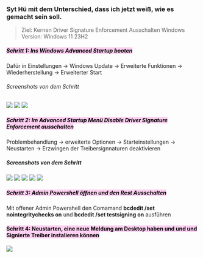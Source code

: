 
### Syt Hü mit dem Unterschied, dass ich jetzt weiß, wie es gemacht sein soll.

>Ziel: Kernen Driver Signature Enforcement Ausschalten
>Windows Version: Windows 11 23H2
##### **<mark style="background: #FFB8EBA6;">Schritt 1: Ins Windows Advanced Startup booten</mark>**

Dafür in Einstellungen → Windows Update → Erweiterte Funktionen → Wiederherstellung → Erweiterter Start
###### Screenshots von dem Schritt
![](Pasted%20image%2020231118094237.png.excalidraw.svg)
![](Pasted%20image%2020231118094253.png.excalidraw.svg)
![](Pasted%20image%2020231118094310.png.excalidraw.svg)








##### <mark style="background: #FFB8EBA6;">Schritt 2: Im Advanced Startup Menü Disable Driver Signature Enforcement ausschalten</mark>

Problembehandlung → erweiterte Optionen → Starteinstellungen → Neustarten → Erzwingen der Treibersignnaturen deaktivieren

##### Screenshots von dem Schritt
![](Pasted%20image%2020231118095549.png.excalidraw.svg)
![](Pasted%20image%2020231118095556.png.excalidraw.svg)
![](Pasted%20image%2020231118095611.png.excalidraw.svg)
![](Pasted%20image%2020231118095622.png.excalidraw.svg)
![](Pasted%20image%2020231118095658.png.excalidraw.svg)

##### <mark style="background: #FFB8EBA6;">Schritt 3: Admin Powershell öffnen und den Rest Ausschalten</mark> 

Mit offener Admin Powershell den Comamand **bcdedit /set nointegritychecks on** und **bcdedit /set testsigning on** ausführen

#### <mark style="background: #FFB8EBA6;">Schritt 4: Neustarten, eine neue Meldung am Desktop haben und und und Signierte Treiber instalieren können</mark>

![](Pasted%20image%2020231118100334.png.excalidraw.svg)


